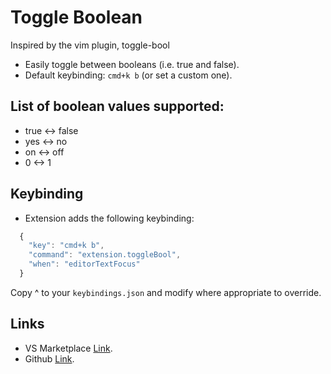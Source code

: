 # Toggle Boolean
Inspired by the vim plugin, toggle-bool

* Easily toggle between booleans (i.e. true and false).
* Default keybinding: `cmd+k b` (or set a custom one).

## List of boolean values supported:
* true <-> false
* yes <-> no
* on <-> off
* 0 <-> 1

## Keybinding
* Extension adds the following keybinding:
```js
  {
    "key": "cmd+k b",
    "command": "extension.toggleBool",
    "when": "editorTextFocus"
  }
```
Copy ^ to your `keybindings.json` and modify where appropriate to override.

## Links
* VS Marketplace [Link](https://marketplace.visualstudio.com/items?itemName=silesky.toggle-boolean).
* Github [Link](https://github.com/silesky/vscode-toggle-bool).
